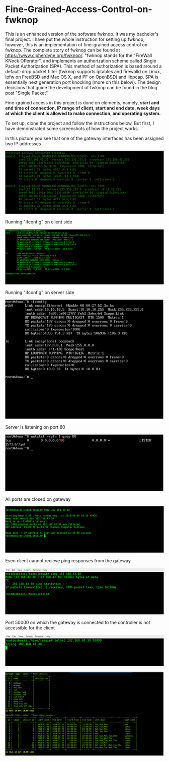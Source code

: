 # Fine-Grained-Access-Control-on-fwknop
This is an enhanced version of the software fwknop. It was my bachelor's final project. I have put the whole instruction for setting up fwknop, however, this is an implementation of fine-grained access control on fwknop. 
The complete story of fwknop can be found at https://www.cipherdyne.org/fwknop/. 
"fwknop stands for the "FireWall KNock OPerator", and implements an authorization scheme called Single Packet Authorization (SPA). This method of authorization is based around a default-drop packet filter (fwknop supports iptables and firewalld on Linux, ipfw on FreeBSD and Mac OS X, and PF on OpenBSD) and libpcap. SPA is essentially next generation port knocking (more on this below). The design decisions that guide the development of fwknop can be found in the blog post "Single Packet"

Fine-grained access in this project is done on elements, namely, **start and end time of connection, IP range of client, start and end date, week days at which the client is allowed to make connection, and operating system.**

To set up, clone the project and follow the instructions below. But first, I have demonstrated some screenshots of how the project works. 

In this picture you see that one of the gateway interfaces has been assigned two IP addresses

![An interface of two addresses on gateway](https://github.com/pyDeb/Fine-Grained-Access-Control-on-fwknop/blob/master/screenshots/1.png)


Running "ifconfig" on client side

![](https://github.com/pyDeb/Fine-Grained-Access-Control-on-fwknop/blob/master/screenshots/2.png)


Running "ifconfig" on server side

![](https://github.com/pyDeb/Fine-Grained-Access-Control-on-fwknop/blob/master/screenshots/3.png)


Server is listening on port 80

![](https://github.com/pyDeb/Fine-Grained-Access-Control-on-fwknop/blob/master/screenshots/4.png)

All ports are closed on gateway

![All ports are closed on gateway](https://github.com/pyDeb/Fine-Grained-Access-Control-on-fwknop/blob/master/screenshots/5.png)

Even client cannot recieve ping responses from the gateway

![](https://github.com/pyDeb/Fine-Grained-Access-Control-on-fwknop/blob/master/screenshots/6.png)


Port 50000 on which the gateway is connected to the controller is not accessible for the client

![](https://github.com/pyDeb/Fine-Grained-Access-Control-on-fwknop/blob/master/screenshots/7.png)




![](https://github.com/pyDeb/Fine-Grained-Access-Control-on-fwknop/blob/master/screenshots/8.png)
